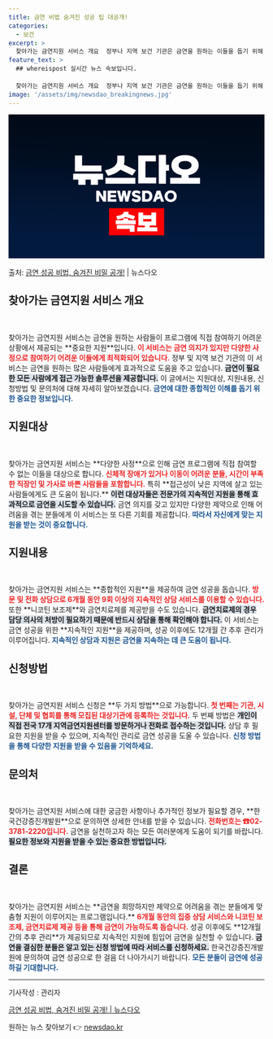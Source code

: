 ```yaml
---
title: 금연 비법 숨겨진 성공 팁 대공개!
categories:
  - 보건
excerpt: >
  찾아가는 금연지원 서비스 개요  정부나 지역 보건 기관은 금연을 원하는 이들을 돕기 위해 다양한 프로그램과 …
feature_text: >
  ## whereispost 실시간 뉴스 속보입니다.

  찾아가는 금연지원 서비스 개요  정부나 지역 보건 기관은 금연을 원하는 이들을 돕기 위해 다양한 프로그램과 …
image: '/assets/img/newsdao_breakingnews.jpg'
---
```


![뉴스다오 속보](/assets/img/newsdao_breakingnews.jpg)

<p>출처: <a href="https://newsdao.kr/4945" rel="dofollow">금연 성공 비법, 숨겨진 비밀 공개!</a> | 뉴스다오</p>

<h2 data-ke-size="size26">찾아가는 금연지원 서비스 개요</h2>
<p data-ke-size="size16">&nbsp;</p>
찾아가는 금연지원 서비스는 금연을 원하는 사람들이 프로그램에 직접 참여하기 어려운 상황에서 제공되는 **중요한 지원**입니다. <b><span style="color: #ee2323;">이 서비스는 금연 의지가 있지만 다양한 사정으로 참여하기 어려운 이들에게 최적화되어 있습니다.</span></b> 정부 및 지역 보건 기관의 이 서비스는 금연을 원하는 많은 사람들에게 효과적으로 도움을 주고 있습니다. <b><span style="background-color: #21538527;">금연이 필요한 모든 사람에게 접근 가능한 솔루션을 제공합니다.</span></b> 이 글에서는 지원대상, 지원내용, 신청방법 및 문의처에 대해 자세히 알아보겠습니다. <b><span style="color: #1a5490;">금연에 대한 종합적인 이해를 돕기 위한 중요한 정보입니다.</span></b>

<h2 data-ke-size="size26">지원대상</h2>
<p data-ke-size="size16">&nbsp;</p>
찾아가는 금연지원 서비스는 **다양한 사정**으로 인해 금연 프로그램에 직접 참여할 수 없는 이들을 대상으로 합니다. <b><span style="color: #ee2323;">신체적 장애가 있거나 이동이 어려운 분들, 시간이 부족한 직장인 및 가사로 바쁜 사람들을 포함합니다.</span></b> 특히 **접근성이 낮은 지역에 살고 있는 사람들에게도 큰 도움이 됩니다.** <b><span style="background-color: #21538527;">이런 대상자들은 전문가의 지속적인 지원을 통해 효과적으로 금연을 시도할 수 있습니다.</span></b> 금연 의지를 갖고 있지만 다양한 제약으로 인해 어려움을 겪는 분들에게 이 서비스는 또 다른 기회를 제공합니다. <b><span style="color: #1a5490;">따라서 자신에게 맞는 지원을 받는 것이 중요합니다.</span></b>

<h2 data-ke-size="size26">지원내용</h2>
<p data-ke-size="size16">&nbsp;</p>
찾아가는 금연지원 서비스는 **종합적인 지원**을 제공하여 금연 성공을 돕습니다. <b><span style="color: #ee2323;">방문 및 전화 상담으로 6개월 동안 9회 이상의 지속적인 상담 서비스를 이용할 수 있습니다.</span></b> 또한 **니코틴 보조제**와 금연치료제를 제공받을 수도 있습니다. <b><span style="background-color: #21538527;">금연치료제의 경우 담당 의사의 처방이 필요하기 때문에 반드시 상담을 통해 확인해야 합니다.</span></b> 이 서비스는 금연 성공을 위한 **지속적인 지원**을 제공하며, 성공 이후에도 12개월 간 추후 관리가 이루어집니다. <b><span style="color: #1a5490;">지속적인 상담과 지원은 금연을 지속하는 데 큰 도움이 됩니다.</span></b>

<h2 data-ke-size="size26">신청방법</h2>
<p data-ke-size="size16">&nbsp;</p>
찾아가는 금연지원 서비스 신청은 **두 가지 방법**으로 가능합니다. <b><span style="color: #ee2323;">첫 번째는 기관, 시설, 단체 및 협회를 통해 모집된 대상기관에 등록하는 것입니다.</span></b> 두 번째 방법은 <b><span style="background-color: #21538527;">개인이 직접 전국 17개 지역금연지원센터를 방문하거나 전화로 접수하는 것입니다.</span></b> 상담 후 필요한 지원을 받을 수 있으며, 지속적인 관리로 금연 성공을 도울 수 있습니다. <b><span style="color: #1a5490;">신청 방법을 통해 다양한 지원을 받을 수 있음을 기억하세요.</span></b>

<h2 data-ke-size="size26">문의처</h2>
<p data-ke-size="size16">&nbsp;</p>
찾아가는 금연지원 서비스에 대한 궁금한 사항이나 추가적인 정보가 필요할 경우, **한국건강증진개발원**으로 문의하면 상세한 안내를 받을 수 있습니다. <b><span style="color: #ee2323;">전화번호는 ☎02-3781-2220입니다.</span></b> 금연을 실천하고자 하는 모든 여러분에게 도움이 되기를 바랍니다. <b><span style="background-color: #21538527;">필요한 정보와 지원을 받을 수 있는 중요한 방법입니다.</span></b>

<h2 data-ke-size="size26">결론</h2>
<p data-ke-size="size16">&nbsp;</p>
찾아가는 금연지원 서비스는 **금연을 희망하지만 제약으로 어려움을 겪는 분들에게 맞춤형 지원이 이루어지는 프로그램입니다.** <b><span style="color: #ee2323;">6개월 동안의 집중 상담 서비스와 니코틴 보조제, 금연치료제 제공 등을 통해 금연이 가능하도록 돕습니다.</span></b> 성공 이후에도 **12개월 간의 추후 관리**가 제공되므로 지속적인 지원에 힘입어 금연을 실천할 수 있습니다. <b><span style="background-color: #21538527;">금연을 결심한 분들은 알고 있는 신청 방법에 따라 서비스를 신청하세요.</span></b> 한국건강증진개발원에 문의하여 금연 성공으로 한 걸음 더 나아가시기 바랍니다. <b><span style="color: #1a5490;">모든 분들이 금연에 성공하길 기대합니다.</span></b>

<p data-ke-size="size16"></p>
<hr>
<p data-ke-size="size16">기사작성 : 관리자</p>
<p data-ke-size="size16"><a href="https://newsdao.kr/4945">금연 성공 비법, 숨겨진 비밀 공개! | 뉴스다오</a></p> 

원하는 뉴스 찾아보기 👉 <a href="https://newsdao.kr" rel="dofollow">newsdao.kr</a>


